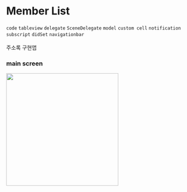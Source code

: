 # Member List

`code` `tableview` `delegate` `SceneDelegate` `model` `custom cell` `notification` `subscript` `didSet` `navigationbar` <br>
<br>
주소록 구현앱

### main screen

<img src="" width="300"/>
